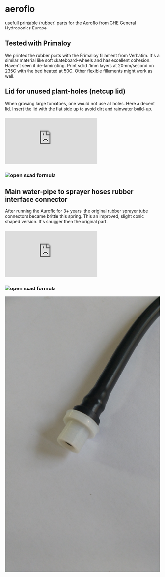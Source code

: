 # aeroflo
usefull printable (rubber) parts for the Aeroflo from GHE General Hydroponics Europe



## Tested with Primaloy
We printed the rubber parts with the Primalloy fillament from Verbatim. It's a similar material like soft skateboard-wheels and has excellent cohesion. Haven't seen it de-laminating. Print solid .1mm layers at 20mm/second on 235C with the bed heated at 50C.
Other flexible fillaments might work as well.

## Lid for unused plant-holes (netcup lid)
When growing large tomatoes, one would not use all holes. Here a decent lid. Insert the lid with the flat side up to avoid dirt and rainwater build-up.

### ![3d STL](https://github.com/uvoz/aeroflo/blob/master/aeroflo-netcuphole-lid.stl)
### ![open scad formula](https://github.com/uvoz/aeroflo/blob/master/aeroflo-netcuphole-lid.scad)


## Main water-pipe to sprayer hoses rubber interface connector
After running the Auroflo for 3+ years! the original rubber sprayer tube connectors became brittle this spring. This an improved, slight conic shaped version. It's snugger then the original part.

### ![3d STL](https://github.com/uvoz/aeroflo/blob/master/aeroflo-sprayertopipe-connectorrubberII.stl)
### ![open scad formula](https://github.com/uvoz/aeroflo/blob/master/aeroflo-sprayertopipe-connectorrubberII.scad)


![picture](https://github.com/uvoz/aeroflo/blob/master/aeroflo-sprayertopipe-connectorrubberII.jpg)




